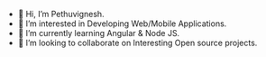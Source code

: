 - 👋 Hi, I’m Pethuvignesh.
- 👀 I’m interested in Developing Web/Mobile Applications.
- 🌱 I’m currently learning Angular & Node JS.
- 💞️ I’m looking to collaborate on Interesting Open source projects.

<!---
Vignesh179/Vignesh179 is a ✨ special ✨ repository because its `README.md` (this file) appears on your GitHub profile.
You can click the Preview link to take a look at your changes.
--->
